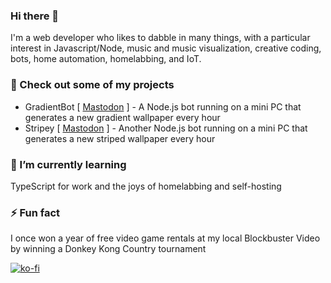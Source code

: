 ### Hi there 👋

I'm a web developer who likes to dabble in many things, with a particular interest in Javascript/Node, music and music visualization, creative coding, bots, home automation, homelabbing, and IoT.

### 🔭 Check out some of my projects
- GradientBot [ [Mastodon](https://shuriken.masto.host/@GradientBot) ] - A Node.js bot running on a mini PC that generates a new gradient wallpaper every hour
- Stripey [ [Mastodon](https://shuriken.masto.host/@Stripey) ] - Another Node.js bot running on a mini PC that generates a new striped wallpaper every hour

### 🌱 I’m currently learning
TypeScript for work and the joys of homelabbing and self-hosting

### ⚡ Fun fact
I once won a year of free video game rentals at my local Blockbuster Video by winning a Donkey Kong Country tournament

[![ko-fi](https://ko-fi.com/img/githubbutton_sm.svg)](https://ko-fi.com/fiveelementninja)
